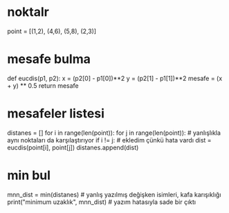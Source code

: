 # noktalr
point = [(1,2), (4,6), (5,8), (2,3)]

# mesafe bulma 
def eucdis(p1, p2):
    x = (p2[0] - p1[0])**2
    y = (p2[1] - p1[1])**2
    mesafe = (x + y) ** 0.5
    return mesafe

# mesafeler listesi
distanes = []
for i in range(len(point)):
    for j in range(len(point)):  # yanlışlıkla aynı noktaları da karşılaştırıyor
        if i != j:  # ekledim çünkü hata vardı
            dist = eucdis(point[i], point[j])
            distanes.append(dist)

# min bul
mnn_dist = min(distanes) # yanlış yazılmış değişken isimleri, kafa karışıklığı
print("minimum uzaklık", mnn_dist)  # yazım hatasıyla sade bir çıktı
